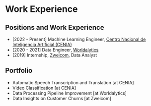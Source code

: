 # Work Experience

## Positions and Work Experience

* [2022 - Present] Machine Learning Engineer, [Centro Nacional de Inteligencia Artificial (CENIA)](https://cenia.cl/)
* [2020 - 2021] Data Engineer, [Worldalytics](https://worldalytics.cl/)
* [2019] Internship, [Zweicom](https://zweicom.com/), Data Analyst

## Portfolio

* Automatic Speech Transcription and Translation [at CENIA]
* Video Classification [at CENIA]
* Data Processing Pipeline Improvement [at Worldalytics]
* Data Insights on Customer Churns [at Zweicom]
